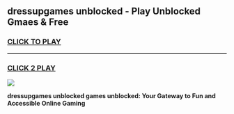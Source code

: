
## dressupgames unblocked - Play Unblocked Gmaes & Free
<h3>
<a href="https://news.freeplayer.one?title=dressupgames_unblocked&ref=16F">CLICK TO PLAY</a></h3>
<hr>

<h3>
<a href="https://news.freeplayer.one?title=dressupgames_unblocked&ref=16F">CLICK 2 PLAY</a>
  
</h3>

<a href="https://news.freeplayer.one?title=dressupgames_unblocked&ref=16F/"><img src="https://clearcache.store/games.png"></a>


**dressupgames unblocked games unblocked: Your Gateway to Fun and Accessible Online Gaming**
